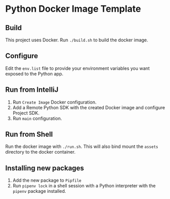 # Python Docker Image Template

## Build
This project uses Docker. Run `./build.sh` to build the docker image.

## Configure
Edit the `env.list` file to provide your environment variables you want exposed to the Python app.

## Run from IntelliJ
1. Run `Create Image` Docker configuration.
2. Add a Remote Python SDK with the created Docker image and configure Project SDK.
3. Run `main` configuration.

## Run from Shell
Run the docker image with `./run.sh`. This will also bind mount the `assets` directory to the docker container.

## Installing new packages
1. Add the new package to `Pipfile`
2. Run `pipenv lock` in a shell session with a Python interpreter with the `pipenv` package installed. 
